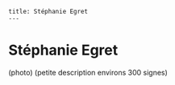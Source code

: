     title: Stéphanie Egret
	---

# Stéphanie Egret
(photo)
(petite description environs 300 signes) 